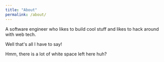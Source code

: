 ```yaml
---
title: "About"
permalink: /about/
---
```


A software engineer who likes to build cool stuff and likes to hack around with web tech.

Well that's all I have to say!

Hmm, there is a lot of white space left here huh?
